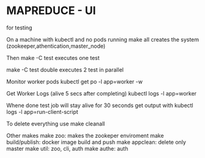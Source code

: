 # MAPREDUCE - UI

for testing

On a machine with kubectl and no pods running
make all 
creates the system (zookeeper,athentication,master_node)

Then 
make -C test
executes one test

make -C test double 
executes 2 test in parallel

Monitor worker pods
kubectl get po -l app=worker -w

Get Worker Logs (alive 5 secs after completing)
kubectl logs -l app=worker

Whene done test job will stay alive for 30 seconds
get output with
kubectl logs -l app=run-client-script

To delete everything use 
make cleanall

Other makes
make zoo: makes the zookeper enviroment
make build/publish: docker image build and push
make appclean: delete only master
make util: zoo, cli, auth
make authe: auth